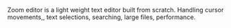 Zoom editor is a light weight text editor built from scratch. Handling cursor movements,, text selections, searching, large files, performance.
